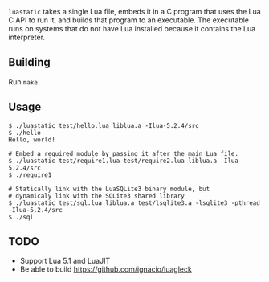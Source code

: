 `luastatic` takes a single Lua file, embeds it in a C program that uses the Lua C 
API to run it, and builds that program to an executable. The executable runs on systems 
that do not have Lua installed because it contains the Lua interpreter.

## Building
Run `make`.

## Usage
```
$ ./luastatic test/hello.lua liblua.a -Ilua-5.2.4/src
$ ./hello
Hello, world!

# Embed a required module by passing it after the main Lua file.
$ ./luastatic test/require1.lua test/require2.lua liblua.a -Ilua-5.2.4/src
$ ./require1

# Statically link with the LuaSQLite3 binary module, but 
# dynamicaly link with the SQLite3 shared library
$ ./luastatic test/sql.lua liblua.a test/lsqlite3.a -lsqlite3 -pthread -Ilua-5.2.4/src
$ ./sql
```

## TODO
- Support Lua 5.1 and LuaJIT
- Be able to build https://github.com/ignacio/luagleck
